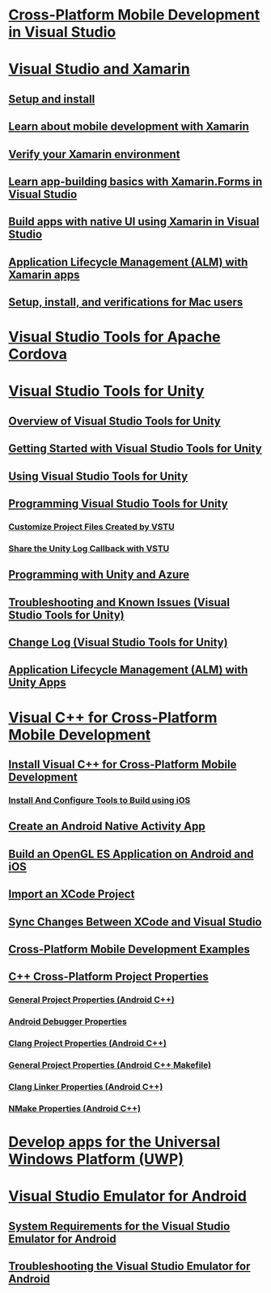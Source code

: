 # [Cross-Platform Mobile Development in Visual Studio](cross-platform-mobile-development-in-visual-studio.md)
# [Visual Studio and Xamarin](visual-studio-and-xamarin.md)
## [Setup and install](setup-and-install.md)
## [Learn about mobile development with Xamarin](learn-about-mobile-development-with-xamarin.md)
## [Verify your Xamarin environment](verify-your-xamarin-environment.md)
## [Learn app-building basics with Xamarin.Forms in Visual Studio](learn-app-building-basics-with-xamarin-forms-in-visual-studio.md)
## [Build apps with native UI using Xamarin in Visual Studio](build-apps-with-native-ui-using-xamarin-in-visual-studio.md)
## [Application Lifecycle Management (ALM) with Xamarin apps](application-lifecycle-management-alm-with-xamarin-apps.md)
## [Setup, install, and verifications for Mac users](setup-install-and-verifications-for-mac-users.md)
# [Visual Studio Tools for Apache Cordova](visual-studio-tools-for-apache-cordova.md)
# [Visual Studio Tools for Unity](visual-studio-tools-for-unity.md)
## [Overview of Visual Studio Tools for Unity](overview-of-visual-studio-tools-for-unity.md)
## [Getting Started with Visual Studio Tools for Unity](getting-started-with-visual-studio-tools-for-unity.md)
## [Using Visual Studio Tools for Unity](using-visual-studio-tools-for-unity.md)
## [Programming Visual Studio Tools for Unity](programming-visual-studio-tools-for-unity.md)
### [Customize Project Files Created by VSTU](customize-project-files-created-by-vstu.md)
### [Share the Unity Log Callback with VSTU](share-the-unity-log-callback-with-vstu.md)
## [Programming with Unity and Azure](visual-studio-tools-for-unity-azure.md)
## [Troubleshooting and Known Issues (Visual Studio Tools for Unity)](troubleshooting-and-known-issues-visual-studio-tools-for-unity.md)
## [Change Log (Visual Studio Tools for Unity)](change-log-visual-studio-tools-for-unity.md)
## [Application Lifecycle Management (ALM) with Unity Apps](application-lifecycle-management-alm-with-unity-apps.md)
# [Visual C++ for Cross-Platform Mobile Development](visual-cpp-for-cross-platform-mobile-development.md)
## [Install Visual C++ for Cross-Platform Mobile Development](install-visual-cpp-for-cross-platform-mobile-development.md)
### [Install And Configure Tools to Build using iOS](install-and-configure-tools-to-build-using-ios.md)
## [Create an Android Native Activity App](create-an-android-native-activity-app.md)
## [Build an OpenGL ES Application on Android and iOS](build-an-opengl-es-application-on-android-and-ios.md)
## [Import an XCode Project](import-an-xcode-project.md)
## [Sync Changes Between XCode and Visual Studio](sync-changes-between-xcode-and-visual-studio.md)
## [Cross-Platform Mobile Development Examples](cross-platform-mobile-development-examples.md)
## [C++ Cross-Platform Project Properties](cross-platform-prop-pages.md)
### [General Project Properties (Android C++)](general-android-prop-page.md)
### [Android Debugger Properties](android-debugger-prop-page.md)
### [Clang Project Properties (Android C++)](clang-android-prop-page.md)
### [General Project Properties (Android C++ Makefile)](general-makefile-android-prop-page.md)
### [Clang Linker Properties (Android C++)](clanglink-prop-page.md)
### [NMake Properties (Android C++)](nmake-android-prop-page.md)
# [Develop apps for the Universal Windows Platform (UWP)](develop-apps-for-the-universal-windows-platform-uwp.md)
# [Visual Studio Emulator for Android](visual-studio-emulator-for-android.md)
## [System Requirements for the Visual Studio Emulator for Android](system-requirements-for-the-visual-studio-emulator-for-android.md)
## [Troubleshooting the Visual Studio Emulator for Android](troubleshooting-the-visual-studio-emulator-for-android.md)
